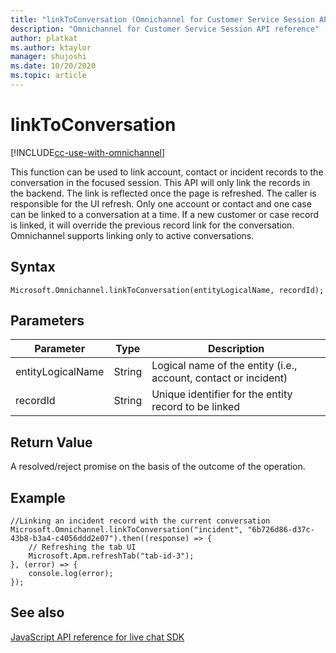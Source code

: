 ```yaml
---
title: "linkToConversation (Omnichannel for Customer Service Session API reference) | MicrosoftDocs"
description: "Omnichannel for Customer Service Session API reference" 
author: platkat
ms.author: ktaylor
manager: shujoshi
ms.date: 10/20/2020
ms.topic: article
---
```

# linkToConversation

[!INCLUDE[cc-use-with-omnichannel](../../../../includes/cc-use-with-omnichannel.md)]

This function can be used to link account, contact or incident records to the conversation in the focused session. This API will only link the records in the backend. The link is reflected once the page is refreshed. The caller is responsible for the UI refresh. Only one account or contact and one case can be linked to a conversation at a time. If a new customer or case record is linked, it will override the previous record link for the conversation. Omnichannel supports linking only to active conversations. 

## Syntax

`Microsoft.Omnichannel.linkToConversation(entityLogicalName, recordId);`

## Parameters

| Parameter | Type | Description |
| ---- | ---- | ---- |
| entityLogicalName | String | Logical name of the entity (i.e., account, contact or incident) | 
| recordId | String | Unique identifier for the entity record to be linked |

## Return Value

A resolved/reject promise on the basis of the outcome of the operation. 

## Example

```
//Linking an incident record with the current conversation 
Microsoft.Omnichannel.linkToConversation("incident", "6b726d86-d37c-43b8-b3a4-c4056ddd2e07").then((response) => { 
    // Refreshing the tab UI  
    Microsoft.Apm.refreshTab("tab-id-3"); 
}, (error) => { 
    console.log(error); 
}); 
```

## See also

[JavaScript API reference for live chat SDK](../../omnichannel-reference.md)
